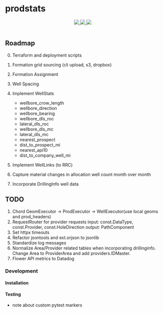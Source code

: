 # prodstats

<div style="text-align:center;">
  <table >
    <tr>
      <a href="https://codecov.io/gh/la-mar/prodstats">
        <img src="https://codecov.io/gh/la-mar/prodstats/branch/master/graph/badge.svg" />
      </a>
      <a href="(https://circleci.com/gh/la-mar/prodstats">
        <img src="https://circleci.com/gh/la-mar/prodstats.svg?style=svg" />
      </a>
            <a href="https://hub.docker.com/r/driftwood/prodstats">
        <img src="https://img.shields.io/docker/pulls/driftwood/prodstats.svg" />
      </a>
    </tr>
  </table>
</div>

## Roadmap

0. Terraform and deployment scripts
1. Formation grid sourcing (cli upload, s3, dropbox)
2. Formation Assignment
3. Well Spacing
4. Implement WellStats

   - wellbore_crow_length
   - wellbore_direction
   - wellbore_bearing
   - wellbore_dls_roc
   - lateral_dls_roc
   - wellbore_dls_mc
   - lateral_dls_mc
   - nearest_prospect
   - dist_to_prospect_mi
   - nearest_api10
   - dist_to_company_well_mi

5. Implement WellLinks (to RRC)
6. Capture material changes in allocation well count month over month
7. Incorporate DrillingInfo well data

## TODO

1. Chord GeomExecutor -> ProdExecutor -> WellExecutor(use local geoms and prod_headers)
2. RequestRouter for provider requests
   input: const.DataType, const.Provider, const.HoleDirection
   output: PathComponent
3. Set httpx timeouts
4. Refactor jsontools and ext.orjson to jsonlib
5. Standardize log messages
6. Normalize Area/Provider related tables when incorporating drillinginfo. Change Area to ProviderArea and add providers.IDMaster.
7. Flower API metrics to Datadog

### Development

#### Installation

#### Testing

- note about custom pytest markers
